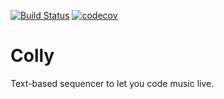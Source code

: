 [![Build Status](https://travis-ci.org/AlesTsurko/colly.svg?branch=master)](https://travis-ci.org/AlesTsurko/colly)
[![codecov](https://codecov.io/gh/AlesTsurko/colly/branch/master/graph/badge.svg)](https://codecov.io/gh/AlesTsurko/colly)

Colly
=====

Text-based sequencer to let you code music live.